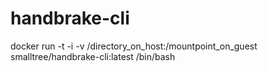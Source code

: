 # handbrake-cli
docker run -t -i -v /directory_on_host:/mountpoint_on_guest smalltree/handbrake-cli:latest /bin/bash
